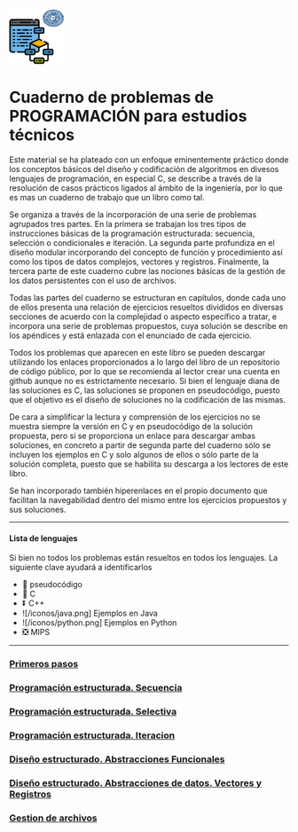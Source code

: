 
<link rel="stylesheet" type="text/css" href="estilo.css" media="screen" />
<img src="ualprog.png" width="100">

# **Cuaderno de problemas de PROGRAMACIÓN para estudios técnicos**


Este material se ha plateado con un enfoque eminentemente práctico donde los conceptos básicos del diseño y codificación de algoritmos en divesos lenguajes de programación, en especial C, se describe a través de la resolución de casos prácticos ligados al ámbito de la ingeniería, por lo que es mas un cuaderno de trabajo que un libro como tal.

Se organiza a través de la incorporación de una serie de problemas agrupados tres partes. En la primera se trabajan los tres tipos de instrucciones básicas de la programación estructurada: secuencia, selección o condicionales e iteración. La segunda parte profundiza en el diseño modular incorporando del concepto de función y procedimiento así como los tipos de datos complejos, vectores y registros. Finalmente, la tercera parte de este cuaderno cubre las nociones básicas de la gestión de los datos persistentes con el uso de archivos.

Todas las partes del cuaderno se estructuran en capítulos, donde cada uno de ellos presenta una relación de ejercicios resueltos divididos en diversas secciones de acuerdo con la complejidad o aspecto específico a tratar, e incorpora una serie de problemas propuestos, cuya solución se describe en los apéndices y está enlazada con el enunciado de cada ejercicio.

Todos los problemas que aparecen en este libro se pueden descargar utilizando los enlaces  proporcionados a lo largo del libro de un repositorio de código público, por lo que se recomienda al lector crear una cuenta en github aunque no es estrictamente necesario. Si bien el lenguaje diana de las soluciones es C, las soluciones se proponen en pseudocódigo, puesto que el objetivo es el diseño de soluciones no la codificación de las mismas.

De cara a simplificar la lectura y comprensión de los ejercicios no se muestra siempre la versión en C y en pseudocódigo de la solución propuesta, pero si se proporciona un enlace para descargar ambas soluciones, en concreto a partir de segunda parte del cuaderno sólo se incluyen los ejemplos en C y solo algunos de ellos o sólo parte de la solución completa, puesto que se habilita su descarga a los lectores de este libro.

Se han incorporado también hiperenlaces en el propio documento que facilitan la navegabilidad dentro del mismo entre los ejercicios propuestos y sus soluciones.
__________________
#### Lista de lenguajes
Si bien no todos los problemas están resueltos en todos los lenguajes. La siguiente clave ayudará a identificarlos

- :paw_prints: pseudocódigo
- :arrow_down_small: C
- :arrow_double_down: C++
- ![/iconos/java.png] Ejemplos en Java
- ![/iconos/python.png] Ejemplos en Python
- :negative_squared_cross_mark: MIPS

___

### [Primeros pasos ][Primeros_pasos]
### [Programación estructurada. Secuencia ][Secuencia]
### [Programación estructurada. Selectiva ][Selectiva]
### [Programación estructurada. Iteracion ][Iteracion]
### [Diseño estructurado. Abstracciones Funcionales ][Modulos]
### [Diseño estructurado. Abstracciones de datos. Vectores y Registros ][VecReg]
### [Gestion de archivos][Archivos]

 [Primeros_pasos]: primerospasos.md
 [Secuencia]: secuencia.md
 [Selectiva]: selectiva.md
 [Iteracion]: iteracion.md
 [Modulos]: modulos.md
 [VecReg]: vecreg.md
 [Archivos]: archivos.md
